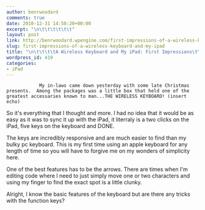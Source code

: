 ```yaml
---
author: benrwoodard
comments: true
date: 2010-12-31 14:50:20+00:00
excerpt: "\n\t\t\t\t\t\t"
layout: post
link: http://benrwoodard.wpengine.com/first-impressions-of-a-wireless-keyboard-and-my-ipad/
slug: first-impressions-of-a-wireless-keyboard-and-my-ipad
title: "\n\t\t\t\tA Wireless Keyboard and My iPad: First Impressions\t\t"
wordpress_id: 419
categories:
- iPad
---
```



				My in-laws came down yesterday with some late Christmas presents.  Among the packages was a little box that held one of the greatest accessaries known to man...THE WIRELESS KEYBOARD! (insert echo)

So it's everything that I thought and more.  I had no idea that it would be as easy as it was to sync it up with the iPad, it literraly is a two clicks on the iPad, five keys on the keyboard and DONE.

The keys are incredibly responsive and are much easier to find than my bulky pc keyboard.  This is my first time using an apple keyboard for any length of time so you will have to forgive me on my wonders of simplicity here.  <!-- more -->

One of the best features has to be the arrows.  There are times when I'm editing code where I need to just simply move one or two characters and using my finger to find the exact spot is a little clunky.

Alright, I know the basic features of the keyboard but are there any tricks with the function keys?		
